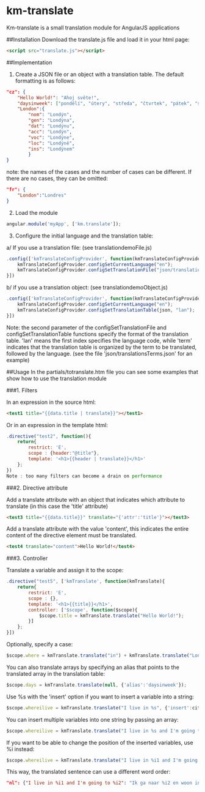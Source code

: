 # km-translate
Km-translate is a small translation module for AngularJS applications

##Installation
Download the translate.js file and load it in your html page:
```html
<script src="translate.js"></script>
```

##Implementation
1. Create a JSON file or an object with a translation table. The default formatting is as follows:
```json
"cz": {
	"Hello World!": "Ahoj světe!",
	"daysinweek": ["pondělí", "útery", "středa", "čtvrtek", "pátek", "sobota", "neděle"],
	"London":{
		"nom": "Londýn",
		"gen": "Londýna",
		"dat": "Londýnu",
		"acc": "Londýn",
		"voc": "Londýne",
		"loc": "Londýně",
		"ins": "Londýnem"
		}
}
```
note: the names of the cases and the number of cases can be different. If there are no cases, they can be omitted:
```json
"fr": {
	"London":"Londres"
}
```
2. Load the module
```javascript
angular.module('myApp', ['km.translate']);
```
3. Configure the initial language and the translation table:

a/ If you use a translation file: (see translationdemoFile.js)
```javascript
.config(['kmTranslateConfigProvider', function(kmTranslateConfigProvider){
	kmTranslateConfigProvider.configSetCurrentLanguage("en");
	kmTranslateConfigProvider.configSetTranslationFile("json/translations.json", "lan");
}])
```
b/ if you use a translation object: (see translationdemoObject.js)
```javascript
.config(['kmTranslateConfigProvider', function(kmTranslateConfigProvider){
	kmTranslateConfigProvider.configSetCurrentLanguage("en");
	kmTranslateConfigProvider.configSetTranslationTable(json, "lan");
}])
```
Note: the second parameter of the configSetTranslationFile and configSetTranslationTable functions specify the format of the translation table. 'lan' means the first index specifies the language code, while 'term' indicates that the translation table is organized by the term to be translated, followed by the language. (see the file 'json/translationsTerms.json' for an example)

##Usage
In the partials/totranslate.htm file you can see some examples that show how to use the translation module

###1. Filters

In an expression in the source html:
```html
<test1 title="{{data.title | translate}}"></test1>
```
Or in an expression in the template html:
```javascript
.directive("test2", function(){
	return{
		restrict: 'E',
		scope : {header:"@title"},
		template: '<h1>{{header | translate}}</h1>'
	};
})
Note : too many filters can become a drain on performance
```
###2. Directive attribute

Add a translate attribute with an object that indicates which attribute to translate (in this case the 'title' attribute)
```html
<test3 title="{{data.title}}" translate="{'attr':'title'}"></test3>
```
Add a translate attribute with the value 'content', this indicates the entire content of the directive element must be translated.
```html
<test4 translate="content">Hello World!</test4>
```
###3. Controller

Translate a variable and assign it to the scope:
```javascript
.directive("test5", ['kmTranslate', function(kmTranslate){
	return{
		restrict: 'E',
		scope : {},
		template: '<h1>{{title}}</h1>',
		controller: ['$scope', function($scope){
			$scope.title = kmTranslate.translate("Hello World!");
		}]
	};
}])
```
Optionally, specify a case:
```javascript
$scope.where = kmTranslate.translate("in") + kmTranslate.translate("London", {'case': 'loc'});
```
You can also translate arrays by specifying an alias that points to the translated array in the translation table:
```javascript
$scope.days = kmTranslate.translate(null, {'alias':'daysinweek'});
```
Use %s with the 'insert' option if you want to insert a variable into a string:
```javascript
$scope.whereilive = kmTranslate.translate("I live in %s", {'insert':city});
```
You can insert multiple variables into one string by passing an array:
```javascript
$scope.whereilive = kmTranslate.translate("I live in %s and I'm going to %s", {'insert':["A", "B"]});
```
If you want to be able to change the position of the inserted variables, use %i<number> instead:
```javascript
$scope.whereilive = kmTranslate.translate("I live in %i1 and I'm going to %i2", {'insert':["A", "B"]});
```
This way, the translated sentence can use a different word order:
```json
"nl": {"I live in %i1 and I'm going to %i2": "Ik ga naar %i2 en woon in %i1"}
```
